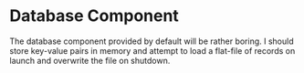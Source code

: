 # Database Component

The database component provided by default will be rather boring. I should store key-value pairs in memory and attempt to load a flat-file of records on launch and overwrite the file on shutdown.

